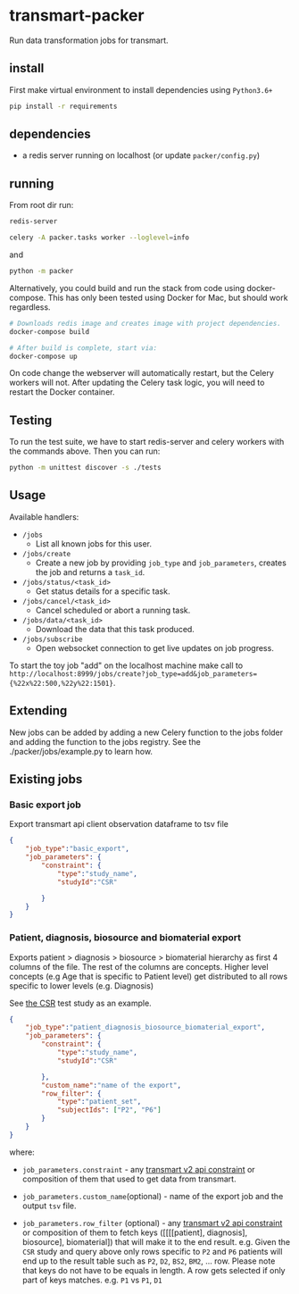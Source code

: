 # transmart-packer

Run data transformation jobs for transmart.

## install

First make virtual environment to install dependencies using `Python3.6+`

```bash
pip install -r requirements
```

## dependencies

* a redis server running on localhost (or update `packer/config.py`)

## running 

From root dir run:

```bash
redis-server
``` 

```bash
celery -A packer.tasks worker --loglevel=info
``` 

and

```bash
python -m packer
``` 

Alternatively, you could build and run the stack from code using docker-compose. This
has only been tested using Docker for Mac, but should work regardless.

```bash
# Downloads redis image and creates image with project dependencies.
docker-compose build

# After build is complete, start via:
docker-compose up
``` 

On code change the webserver will automatically restart, but the Celery workers will not.
After updating the Celery task logic, you will need to restart the Docker container.

## Testing
To run the test suite, we have to start redis-server and celery workers with the commands above.
Then you can run:

```bash
python -m unittest discover -s ./tests
```

## Usage

Available handlers:
- `/jobs`
   - List all known jobs for this user.
- `/jobs/create`
   - Create a new job by providing `job_type` and `job_parameters`, creates the job and returns a `task_id`.
- `/jobs/status/<task_id>`
   - Get status details for a specific task.
- `/jobs/cancel/<task_id>`
   - Cancel scheduled or abort a running task.
- `/jobs/data/<task_id>`
   - Download the data that this task produced.
- `/jobs/subscribe`
   - Open websocket connection to get live updates on job progress. 

To start the toy job "add" on the localhost machine 
make call to `http://localhost:8999/jobs/create?job_type=add&job_parameters={%22x%22:500,%22y%22:1501}`.


## Extending
New jobs can be added by adding a new Celery function to the jobs folder and adding 
the function to the jobs registry. See the ./packer/jobs/example.py to learn how.


## Existing jobs

### Basic export job

Export transmart api client observation dataframe to tsv file

```json
{
	"job_type":"basic_export",
	"job_parameters": {
		"constraint": {
			"type":"study_name",
			"studyId":"CSR"

		}
	}
}
```

### Patient, diagnosis, biosource and biomaterial export

Exports patient > diagnosis > biosource > biomaterial hierarchy as first 4 columns of the file.
The rest of the columns are concepts. Higher level concepts (e.g Age that is specific to Patient level)
get distributed to all rows specific to lower levels (e.g. Diagnosis)

See [the CSR](https://github.com/thehyve/transmart-core/tree/dev/transmart-data/test_studies/CSR) test study as an example.

```json
{
	"job_type":"patient_diagnosis_biosource_biomaterial_export",
	"job_parameters": {
		"constraint": {
			"type":"study_name",
			"studyId":"CSR"

		},
		"custom_name":"name of the export",
		"row_filter": {
			"type":"patient_set",
			"subjectIds": ["P2", "P6"]
		}
	}
}
```

where:

 - `job_parameters.constraint` - any [transmart v2 api constraint](https://github.com/thehyve/transmart-core/blob/dev/open-api/swagger.yaml)
or composition of them that used to get data from transmart.

 - `job_parameters.custom_name`(optional) - name of the export job and the output `tsv` file.
 - `job_parameters.row_filter` (optional) - any [transmart v2 api constraint](https://github.com/thehyve/transmart-core/blob/dev/open-api/swagger.yaml)
 or composition of them to fetch keys ([[[[patient], diagnosis], biosource], biomaterial]) that will make it to the end result.
 e.g. Given the `CSR` study and query above only rows specific to `P2` and `P6` patients will end up to the result table such as `P2`, `D2`, `BS2`, `BM2`, ... row.
 Please note that keys do not have to be equals in length. A row gets selected if only part of keys matches. e.g. `P1` vs `P1`, `D1`
